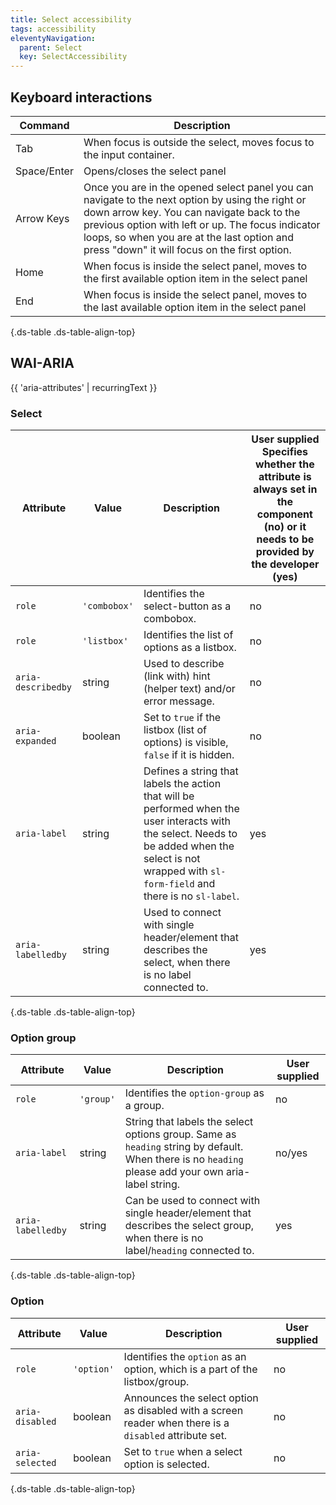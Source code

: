 ```yaml
---
title: Select accessibility
tags: accessibility
eleventyNavigation:
  parent: Select
  key: SelectAccessibility
---
```

<section>

## Keyboard interactions

<div class="ds-table-wrapper">

|Command|Description|
|-|-|
|Tab|When focus is outside the select, moves focus to the input container.|
|Space/Enter|Opens/closes the select panel|
|Arrow Keys|Once you are in the opened select panel you can navigate to the next option by using the right or down arrow key. You can navigate back to the previous option with left or up. The focus indicator loops, so when you are at the last option and press "down" it will focus on the first option.|
|Home|When focus is inside the select panel, moves to the first available option item in the select panel|
|End|When focus is inside the select panel, moves to the last available option item in the select panel|

{.ds-table .ds-table-align-top}

</div>

</section>

<section>

## WAI-ARIA

{{ 'aria-attributes' | recurringText }}

### Select

<div class="ds-table-wrapper">

|Attribute|Value|Description|User supplied  <sl-icon name="info" aria-describedby="tooltip1" size="md"></sl-icon><sl-tooltip id="tooltip1">Specifies whether the attribute is always set in the component (no) or it needs to be provided by the developer (yes)</sl-tooltip>|
|-|-|-|-|
|`role`|`'combobox'`|Identifies the select-button as a combobox.|no|
|`role`|`'listbox'`|Identifies the list of options as a listbox.|no|
|`aria-describedby`|string|Used to describe (link with) hint (helper text) and/or error message.|no|
|`aria-expanded`|boolean|Set to `true` if the listbox (list of options) is visible, `false` if it is hidden.|no|
|`aria-label`|string|Defines a string that labels the action that will be performed when the user interacts with the select. Needs to be added when the select is not wrapped with `sl-form-field` and there is no `sl-label`.|yes|
|`aria-labelledby`|string|Used to connect with single header/element that describes the select, when there is no label connected to.|yes|

{.ds-table .ds-table-align-top}

</div>

### Option group

<div class="ds-table-wrapper">

|Attribute|Value|Description|User supplied  <sl-icon name="info" aria-describedby="tooltip1" size="md"></sl-icon>|
|-|-|-|-|
|`role`|`'group'`|Identifies the `option-group` as a group.|no|
|`aria-label`|string|String that labels the select options group. Same as `heading` string by default. When there is no `heading` please add your own aria-label string.|no/yes|
|`aria-labelledby`|string|Can be used to connect with single header/element that describes the select group, when there is no label/`heading` connected to.|yes|

{.ds-table .ds-table-align-top}

</div>

### Option

<div class="ds-table-wrapper">

|Attribute|Value|Description|User supplied  <sl-icon name="info" aria-describedby="tooltip1" size="md"></sl-icon>|
|-|-|-|-|
|`role`|`'option'`|Identifies the `option` as an option, which is a part of the listbox/group.|no|
|`aria-disabled`|boolean|Announces the select option as disabled with a screen reader when there is a `disabled` attribute set.|no|
|`aria-selected`|boolean|Set to `true` when a select option is selected.|no|

{.ds-table .ds-table-align-top}

</div>

</section>
